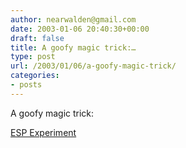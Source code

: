 ```yaml
---
author: nearwalden@gmail.com
date: 2003-01-06 20:40:30+00:00
draft: false
title: A goofy magic trick:…
type: post
url: /2003/01/06/a-goofy-magic-trick/
categories:
- posts
---
```


A goofy magic trick:

[ESP Experiment](//sprott.physics.wisc.edu/pickover/esp.html')



